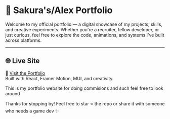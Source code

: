 # 💼 Sakura's/Alex Portfolio

Welcome to my official portfolio — a digital showcase of my projects, skills, and creative experiments. Whether you're a recruiter, fellow developer, or just curious, feel free to explore the code, animations, and systems I've built across platforms.

---

## 🌐 Live Site  
🔗 [Visit the Portfolio](https://your-portfolio-link.com)  
Built with React, Framer Motion, MUI, and creativity.

This is my portfolio website for doing commisions and such feel free to look around

Thanks for stopping by! Feel free to star ⭐ the repo or share it with someone who needs a game dev ✨
